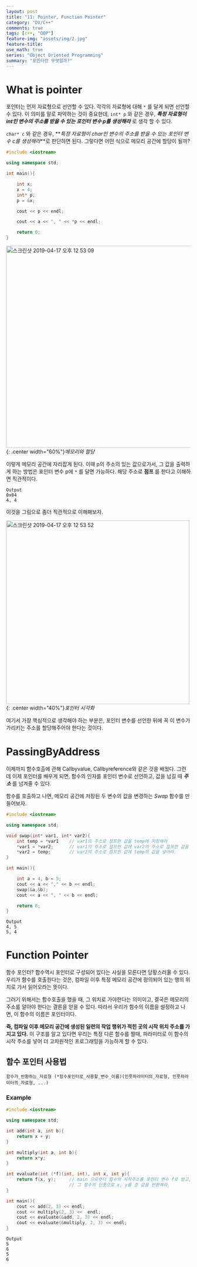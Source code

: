 ```yaml
---
layout: post
title: "11: Pointer, Function Pointer"
category: "DV/C++"
comments: true
tags: [c++, "OOP"]
feature-img: "assets/img/2.jpg"
feature-title:
use_math: true
series: "Object Oriented Programming"
summary: "포인터란 무엇일까?"
---
```


# What is pointer

포인터는 먼저 자료형으로 선언할 수 있다. 각각의 자료형에 대해 `*` 를 달게 되면 선언할 수 있다. 이 의미를 말로 파악하는 것이 중요한데, `int* p` 와 같은 경우, **_특정 자료형이 int인 변수의 주소를 받을 수 있는 포인터 변수 p를 생성해라_** 로 생각 할 수 있다.

`char* c` 와 같은 경우, **_특정 자료형이 char인 변수의 주소를 받을 수 있는 포인터 변수 c를 생성해라_**로 판단하면 된다. 그렇다면 어떤 식으로 메모리 공간에 할당이 될까?

```c++
#include <iostream>

using namespace std;

int main(){

    int x;
    x = 4;
    int* p;
    p = &x;

    cout << p << endl;

    cout << a << ", " << *p << endl;

    return 0;
}


```

<img width="550" alt="스크린샷 2019-04-17 오후 12 53 09" src="https://user-images.githubusercontent.com/37871541/56259899-c3451900-610f-11e9-924c-2a58486f4065.png">{: .center width="60%"}_메모리와 할당_

이렇게 메모리 공간에 자리잡게 된다. 이때 p의 주소의 있는 값으로가서, 그 값을 출력하게 하는 방법은 포인터 변수 p에 `*` 를 달면 가능하다. 해당 주소로 **점프** 를 한다고 이해하면 직관적이다.

```
Output
0x04
4, 4
```

이것을 그림으로 좀더 직관적으로 이해해보자.

<img width="500" alt="스크린샷 2019-04-17 오후 12 53 52" src="https://user-images.githubusercontent.com/37871541/56259928-dc4dca00-610f-11e9-9589-a5b5bfda9ca3.png">{: .center width="40%"}_포인터 시각화_

여기서 가장 핵심적으로 생각해야 하는 부분은, 포인터 변수를 선언한 뒤에 꼭 이 변수가 가리키는 주소를 할당해주어야 한다는 것이다.

# PassingByAddress

이제까지 함수호출에 관해 Callbyvalue, Callbyreference와 같은 것을 배웠다. 그런데 이제 포인터를 배우게 되면, 함수의 인자를 포인터 변수로 선언하고, 값을 넘길 때 **_주소_** 를 넘겨줄 수 있다.

함수를 호출하고 나면, 메모리 공간에 저장된 두 변수의 값을 변경하는 _Swap_ 함수를 만들어보자.

```c++
#include <iostream>

using namespace std;

void swap(int* var1, int* var2){
    int temp = *var1	// var1의 주소로 점프한 값을 temp에 저장해라
    *var1 = *var2;		// var1의 주소로 점프한 값에 var2의 주소로 점프한 값을 할당해라
    *var2 = temp;		// var2의 주소로 점프한 값에 temp의 값을 넣어라.
}

int main(){

    int a = 4, b = 5;
    cout << a << "," << b << endl;
    swap(&a,&b);
    cout << a << ", " << b << endl;

    return 0;
}
```

```
Output
4, 5
5, 4
```

# Function Pointer

함수 포인터? 함수역시 포인터로 구성되어 있다는 사실을 모른다면 당황스러울 수 있다. 우리가 함수를 호출한다는 것은, 컴파일 이후 특정 메모리 공간에 정의되어 있는 행의 위치로 가서 읽어오라는 뜻이다.

그러기 위해서는 함수호출을 했을 때, 그 위치로 가야한다는 의미이고, 결국은 메모리의 주소를 알아야 한다는 결론을 얻을 수 있다. 따라서 우리가 함수의 이름을 설정하고 나면, 이 함수의 이름은 포인터이다.

**즉, 컴파일 이후 메모리 공간에 생성된 일련의 작업 행위가 적힌 곳의 시작 위치 주소를 가지고 있다.** 이 구조를 알고 있다면 우리는 특정 다른 함수를 짤때, 파라미터로 이 함수의 시작 주소를 넣어 더 고차원적인 프로그래밍을 가능하게 할 수 있다.

## 함수 포인터 사용법

```
함수가_반환하는_자료형 (*함수포인터로_사용할_변수_이름)(인풋파라미터의_자료형, 인풋파라미터의_자료형, ...)
```

### Example

```c++
#include <iostream>

using namespace std;

int add(int a, int b){
    return x + y;
}

int multiply(int a, int b){
    return x*y;
}

int evaluate(int (*f)(int, int), int x, int y){
    return f(x, y);		// main 으로부터 함수의 시작주소를 포인터 변수 f로 받고,
    					// 그 함수의 인풋으로 x, y를 준 값을 반환해라.
}

int main(){
    cout << add(2, 3) << endl;
    cout << multiply(2, 3) <<  endl;
    cout << evaluate(&add, 2, 3) << endl;
    cout << evaluate(&multiply, 2, 3) << endl;
}
```

```
Output
5
6
5
6
```
